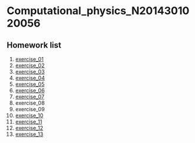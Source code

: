 # Computational_physics_N2014301020056

## Homework list
1. [exercise_01](null)
2. [exercise_02](https://github.com/whobuki/computational_physics_N2014301020056/blob/master/exercise_02.md)
3. [exercise_03](https://github.com/whobuki/computational_physics_N2014301020056/blob/master/exercise_03.md)
4. [exercise_04](https://github.com/whobuki/computational_physics_N2014301020056/blob/master/exercise_04.md)
5. [exercise_05](https://github.com/whobuki/computational_physics_N2014301020056/blob/master/Exercise%2005%20The%20Trajectory%20of%20a%20Cannon%20Shell.md)
6. [exercise_06](https://github.com/whobuki/computational_physics_N2014301020056/blob/master/excercise06.md)
7. [exercise_07](https://github.com/whobuki/computational_physics_N2014301020056/blob/master/exercis7.md)
8. exercise_08
9. exercise_09
10. [exercise_10]()
11. [exercise_11]()
12. [exercise_12]()
13. [exercise_13]()
